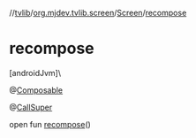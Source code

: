 //[tvlib](../../../index.md)/[org.mjdev.tvlib.screen](../index.md)/[Screen](index.md)/[recompose](recompose.md)

# recompose

[androidJvm]\

@[Composable](https://developer.android.com/reference/kotlin/androidx/compose/runtime/Composable.html)

@[CallSuper](https://developer.android.com/reference/kotlin/androidx/annotation/CallSuper.html)

open fun [recompose](recompose.md)()
